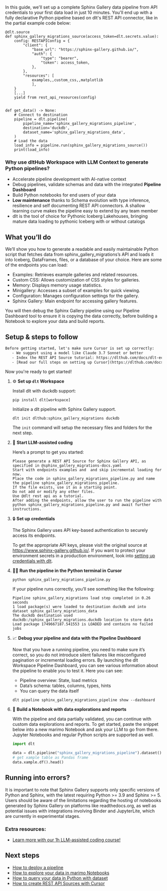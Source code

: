 In this guide, we'll set up a complete Sphinx Gallery data pipeline from API credentials to your first data load in just 10 minutes. You'll end up with a fully declarative Python pipeline based on dlt's REST API connector, like in the partial example code below:

```python-outcome
@dlt.source
def sphinx_gallery_migrations_source(access_token=dlt.secrets.value):
    config: RESTAPIConfig = {
        "client": {
            "base_url": "https://sphinx-gallery.github.io/",
            "auth": {
                "type": "bearer",
                "token": access_token,
            },
        },
        "resources": [
            examples,,custom_css,,matplotlib
            ],
    }
    [...]
    yield from rest_api_resources(config)


def get_data() -> None:
    # Connect to destination
    pipeline = dlt.pipeline(
        pipeline_name='sphinx_gallery_migrations_pipeline',
        destination='duckdb',
        dataset_name='sphinx_gallery_migrations_data', 
    )
    # Load the data
    load_info = pipeline.run(sphinx_gallery_migrations_source())
    print(load_info) 
```

### Why use dltHub Workspace with LLM Context to generate Python pipelines?

- Accelerate pipeline development with AI-native context
- Debug pipelines, validate schemas and data with the integrated **Pipeline Dashboard**
- Build Python notebooks for end users of your data
- **Low maintenance** thanks to Schema evolution with type inference, resilience and self documenting REST API connectors. A shallow learning curve makes the pipeline easy to extend by any team member
- dlt is the tool of choice for Pythonic Iceberg Lakehouses, bringing mature data loading to pythonic Iceberg with or without catalogs

## What you’ll do

We’ll show you how to generate a readable and easily maintainable Python script that fetches data from sphinx_gallery_migrations’s API and loads it into Iceberg, DataFrames, files, or a database of your choice. Here are some of the endpoints you can load:

- Examples: Retrieves example galleries and related resources.
- Custom CSS: Allows customization of CSS styles for galleries.
- Memory: Displays memory usage statistics.
- Minigallery: Accesses a subset of examples for quick viewing.
- Configuration: Manages configuration settings for the gallery.
- Sphinx Gallery: Main endpoint for accessing gallery features.

You will then debug the Sphinx Gallery pipeline using our Pipeline Dashboard tool to ensure it is copying the data correctly, before building a Notebook to explore your data and build reports.

## Setup & steps to follow

```default
Before getting started, let's make sure Cursor is set up correctly:
   - We suggest using a model like Claude 3.7 Sonnet or better
   - Index the REST API Source tutorial: https://dlthub.com/docs/dlt-ecosystem/verified-sources/rest_api/ and add it to context as **@dlt rest api**
   - [Read our full steps on setting up Cursor](https://dlthub.com/docs/dlt-ecosystem/llm-tooling/cursor-restapi#23-configuring-cursor-with-documentation)
```

Now you're ready to get started!

1. ⚙️ **Set up `dlt` Workspace**
    
    Install dlt with duckdb support:
    ```shell
    pip install dlt[workspace]
    ```

    Initialize a dlt pipeline with Sphinx Gallery support.
    ```shell
    dlt init dlthub:sphinx_gallery_migrations duckdb
    ```

    The `init` command will setup the necessary files and folders for the next step.
    
2. 🤠 **Start LLM-assisted coding**
    
    Here’s a prompt to get you started:
    
    ```prompt
    Please generate a REST API Source for Sphinx Gallery API, as specified in @sphinx_gallery_migrations-docs.yaml 
    Start with endpoints examples and  and skip incremental loading for now. 
    Place the code in sphinx_gallery_migrations_pipeline.py and name the pipeline sphinx_gallery_migrations_pipeline. 
    If the file exists, use it as a starting point. 
    Do not add or modify any other files. 
    Use @dlt rest api as a tutorial. 
    After adding the endpoints, allow the user to run the pipeline with python sphinx_gallery_migrations_pipeline.py and await further instructions.
    ```

    
3. 🔒 **Set up credentials** 
    
    The Sphinx Gallery uses API key-based authentication to securely access its endpoints.
    
    To get the appropriate API keys, please visit the original source at https://www.sphinx-gallery.github.io/.
    If you want to protect your environment secrets in a production environment, look into [setting up credentials with dlt](https://dlthub.com/docs/walkthroughs/add_credentials).
    
4. 🏃‍♀️ **Run the pipeline in the Python terminal in Cursor**
    
    ```shell
    python sphinx_gallery_migrations_pipeline.py
    ```
    
    If your pipeline runs correctly, you’ll see something like the following:
    
    ```shell
    Pipeline sphinx_gallery_migrations load step completed in 0.26 seconds
    1 load package(s) were loaded to destination duckdb and into dataset sphinx_gallery_migrations_data
    The duckdb destination used duckdb:/sphinx_gallery_migrations.duckdb location to store data
    Load package 1749667187.541553 is LOADED and contains no failed jobs
    ```
    
5. 📈 **Debug your pipeline and data with the Pipeline Dashboard**

    Now that you have a running pipeline, you need to make sure it’s correct, so you do not introduce silent failures like misconfigured pagination or incremental loading errors. By launching the dlt Workspace Pipeline Dashboard, you can see various information about the pipeline to enable you to test it. Here you can see:
    - Pipeline overview: State, load metrics
    - Data’s schema: tables, columns, types, hints
    - You can query the data itself
    
    ```shell
    dlt pipeline sphinx_gallery_migrations_pipeline show --dashboard
    ```
    
6. 🐍 **Build a Notebook with data explorations and reports**

    With the pipeline and data partially validated, you can continue with custom data explorations and reports. To get started, paste the snippet below into a new marimo Notebook and ask your LLM to go from there. Jupyter Notebooks and regular Python scripts are supported as well.

    
    ```python
    import dlt

   data = dlt.pipeline("sphinx_gallery_migrations_pipeline").dataset()
   # get xample table as Pandas frame
   data.xample.df().head()
    ```

## Running into errors?

It is important to note that Sphinx Gallery supports only specific versions of Python and Sphinx, with the latest requiring Python >= 3.9 and Sphinx >= 5. Users should be aware of the limitations regarding the hosting of notebooks generated by Sphinx Gallery on platforms like readthedocs.org, as well as potential issues with integrations involving Binder and JupyterLite, which are currently in experimental stages.

### Extra resources:

- [Learn more with our 1h LLM-assisted coding course!](https://www.youtube.com/watch?v=GGid70rnJuM)

## Next steps

- [How to deploy a pipeline](https://dlthub.com/docs/walkthroughs/deploy-a-pipeline)
- [How to explore your data in marimo Notebooks](https://dlthub.com/docs/general-usage/dataset-access/marimo)
- [How to query your data in Python with dataset](https://dlthub.com/docs/general-usage/dataset-access/dataset)
- [How to create REST API Sources with Cursor](https://dlthub.com/docs/dlt-ecosystem/llm-tooling/cursor-restapi)